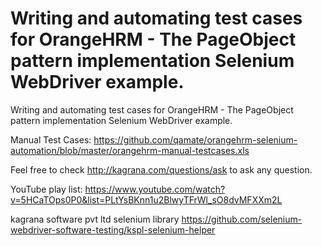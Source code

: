 Writing and automating test cases for OrangeHRM - The PageObject pattern implementation Selenium WebDriver example.
===============

Writing and automating test cases for OrangeHRM - The PageObject pattern implementation Selenium WebDriver example.

Manual Test Cases:
https://github.com/qamate/orangehrm-selenium-automation/blob/master/orangehrm-manual-testcases.xls

Feel free to check http://kagrana.com/questions/ask to ask any question.

YouTube play list:
https://www.youtube.com/watch?v=5HCaTOps0P0&list=PLtYsBKnn1u2BlwyTFrWl_sO8dvMFXXm2L

kagrana software pvt ltd selenium library
https://github.com/selenium-webdriver-software-testing/kspl-selenium-helper